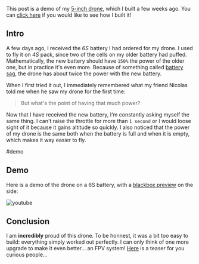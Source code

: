 This post is a demo of my [5-inch drone](../5-inch-Drone-Build/), which I built a few weeks ago. You can [click here](../5-inch-Drone-Build/) if you would like to see how I built it!

## Intro

A few days ago, I received the _6S_ battery I had ordered for my drone. I used to fly it on _4S_ pack, since two of the cells on my older battery had puffed. Mathematically, the new battery should have `150%` the power of the older one, but in practice it's even more. Because of something called [battery sag](https://en.wikipedia.org/wiki/Voltage_sag), the drone has about twice the power with the new battery.

When I first tried it out, I immediately remembered what my friend Nicolas told me when he saw my drone for the first time:

> But what's the point of having that much power?

Now that I have received the new battery, I'm constantly asking myself the same thing. I can't raise the throttle for more than `1 second` or I would loose sight of it because it gains altitude so quickly. I also noticed that the power of my drone is the same both when the battery is full and when it is empty, which makes it way easier to fly.

#demo

## Demo

Here is a demo of the drone on a 6S battery, with a [blackbox preview](../Blackbox-Video-Exporter/) on the side:

![youtube](https://www.youtube.com/embed/mtHC_svNsn8)

## Conclusion

I am **incredibly** proud of this drone. To be honnest, it was a bit too easy to build: everything simply worked out perfectly. I can only think of one more upgrade to make it even better... an FPV system! [Here](./fpvOrder.png) is a teaser for you curious people...
